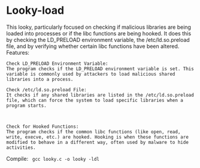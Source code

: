 # Looky-load

This looky, particularly focused on checking if malicious libraries are being loaded into processes or if the libc functions are being hooked. It does this by checking the LD_PRELOAD environment variable, the /etc/ld.so.preload file, and by verifying whether certain libc functions have been altered.
Features:

    Check LD_PRELOAD Environment Variable:
    The program checks if the LD_PRELOAD environment variable is set. This variable is commonly used by attackers to load malicious shared libraries into a process.

    Check /etc/ld.so.preload File:
    It checks if any shared libraries are listed in the /etc/ld.so.preload file, which can force the system to load specific libraries when a program starts.



    Check for Hooked Functions:
    The program checks if the common libc functions (like open, read, write, execve, etc.) are hooked. Hooking is when these functions are modified to behave in a different way, often used by malware to hide activities.


Compile:
``` gcc looky.c -o looky -ldl```

